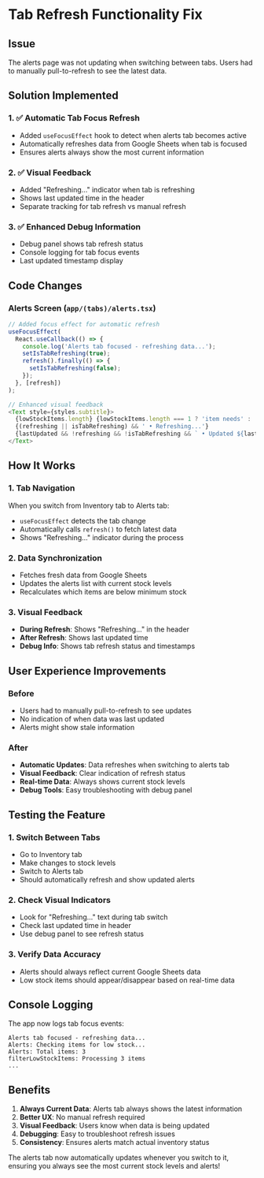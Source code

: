 # Tab Refresh Functionality Fix

## Issue
The alerts page was not updating when switching between tabs. Users had to manually pull-to-refresh to see the latest data.

## Solution Implemented

### 1. ✅ Automatic Tab Focus Refresh
- Added `useFocusEffect` hook to detect when alerts tab becomes active
- Automatically refreshes data from Google Sheets when tab is focused
- Ensures alerts always show the most current information

### 2. ✅ Visual Feedback
- Added "Refreshing..." indicator when tab is refreshing
- Shows last updated time in the header
- Separate tracking for tab refresh vs manual refresh

### 3. ✅ Enhanced Debug Information
- Debug panel shows tab refresh status
- Console logging for tab focus events
- Last updated timestamp display

## Code Changes

### Alerts Screen (`app/(tabs)/alerts.tsx`)
```javascript
// Added focus effect for automatic refresh
useFocusEffect(
  React.useCallback(() => {
    console.log('Alerts tab focused - refreshing data...');
    setIsTabRefreshing(true);
    refresh().finally(() => {
      setIsTabRefreshing(false);
    });
  }, [refresh])
);

// Enhanced visual feedback
<Text style={styles.subtitle}>
  {lowStockItems.length} {lowStockItems.length === 1 ? 'item needs' : 'items need'} attention
  {(refreshing || isTabRefreshing) && ' • Refreshing...'}
  {lastUpdated && !refreshing && !isTabRefreshing && ` • Updated ${lastUpdated.toLocaleTimeString()}`}
</Text>
```

## How It Works

### 1. Tab Navigation
When you switch from Inventory tab to Alerts tab:
- `useFocusEffect` detects the tab change
- Automatically calls `refresh()` to fetch latest data
- Shows "Refreshing..." indicator during the process

### 2. Data Synchronization
- Fetches fresh data from Google Sheets
- Updates the alerts list with current stock levels
- Recalculates which items are below minimum stock

### 3. Visual Feedback
- **During Refresh**: Shows "Refreshing..." in the header
- **After Refresh**: Shows last updated time
- **Debug Info**: Shows tab refresh status and timestamps

## User Experience Improvements

### Before
- Users had to manually pull-to-refresh to see updates
- No indication of when data was last updated
- Alerts might show stale information

### After
- **Automatic Updates**: Data refreshes when switching to alerts tab
- **Visual Feedback**: Clear indication of refresh status
- **Real-time Data**: Always shows current stock levels
- **Debug Tools**: Easy troubleshooting with debug panel

## Testing the Feature

### 1. Switch Between Tabs
- Go to Inventory tab
- Make changes to stock levels
- Switch to Alerts tab
- Should automatically refresh and show updated alerts

### 2. Check Visual Indicators
- Look for "Refreshing..." text during tab switch
- Check last updated time in header
- Use debug panel to see refresh status

### 3. Verify Data Accuracy
- Alerts should always reflect current Google Sheets data
- Low stock items should appear/disappear based on real-time data

## Console Logging

The app now logs tab focus events:
```
Alerts tab focused - refreshing data...
Alerts: Checking items for low stock...
Alerts: Total items: 3
filterLowStockItems: Processing 3 items
...
```

## Benefits

1. **Always Current Data**: Alerts tab always shows the latest information
2. **Better UX**: No manual refresh required
3. **Visual Feedback**: Users know when data is being updated
4. **Debugging**: Easy to troubleshoot refresh issues
5. **Consistency**: Ensures alerts match actual inventory status

The alerts tab now automatically updates whenever you switch to it, ensuring you always see the most current stock levels and alerts! 